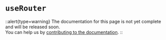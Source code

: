 # `useRouter`

::alert{type=warning}
The documentation for this page is not yet complete and will be released soon.<br>
You can help us by [contributing to the documentation](/community/contribution#documentation-guide).
::
